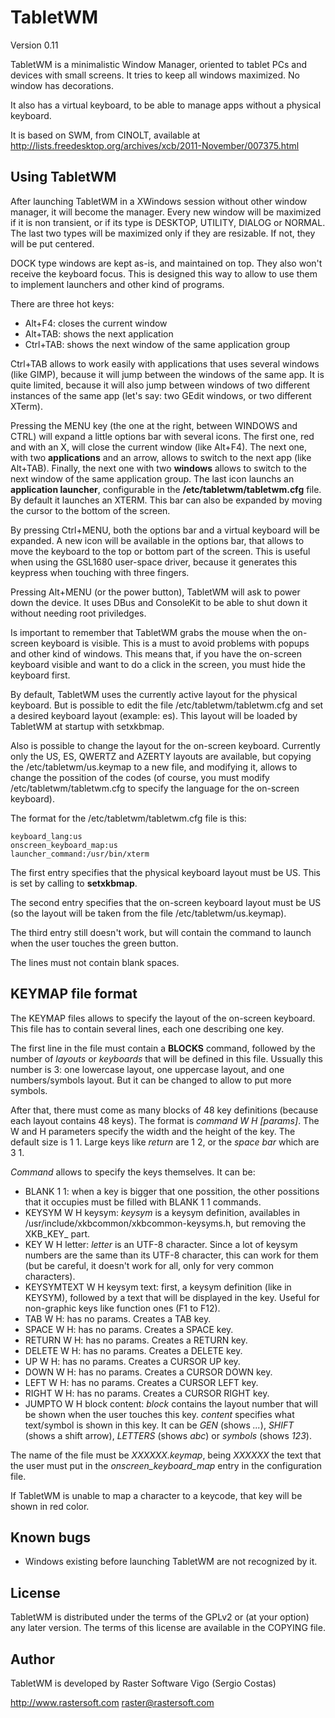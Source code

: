 TabletWM
========

Version 0.11

TabletWM is a minimalistic Window Manager, oriented to tablet PCs and devices with small screens. It tries to keep all windows maximized. No window has decorations.

It also has a virtual keyboard, to be able to manage apps without a physical keyboard.

It is based on SWM, from CINOLT, available at http://lists.freedesktop.org/archives/xcb/2011-November/007375.html


## Using TabletWM

After launching TabletWM in a XWindows session without other window manager, it will become the manager. Every new window will be maximized if it is non transient, or if its type is DESKTOP, UTILITY, DIALOG or NORMAL. The last two types will be maximized only if they are resizable. If not, they will be put centered.

DOCK type windows are kept as-is, and maintained on top. They also won't receive the keyboard focus. This is designed this way to allow to use them to implement launchers and other kind of programs.

There are three hot keys:

* Alt+F4:   closes the current window
* Alt+TAB:  shows the next application
* Ctrl+TAB: shows the next window of the same application group

Ctrl+TAB allows to work easily with applications that uses several windows (like GIMP), because it will jump between the windows of the same app. It is quite limited, because it will also jump between windows of two different instances of the same app (let's say: two GEdit windows, or two different XTerm).

Pressing the MENU key (the one at the right, between WINDOWS and CTRL) will expand a little options bar with several icons. The first one, red and with an X, will close the current window (like Alt+F4). The next one, with two **applications** and an arrow, allows to switch to the next app (like Alt+TAB). Finally, the next one with two **windows** allows to switch to the next window of the same application group. The last icon launchs an **application launcher**, configurable in the **/etc/tabletwm/tabletwm.cfg** file. By default it launches an XTERM. This bar can also be expanded by moving the cursor to the bottom of the screen.

By pressing Ctrl+MENU, both the options bar and a virtual keyboard will be expanded. A new icon will be available in the options bar, that allows to move the keyboard to the top or bottom part of the screen. This is useful when using the GSL1680 user-space driver, because it generates this keypress when touching with three fingers.

Pressing Alt+MENU (or the power button), TabletWM will ask to power down the device. It uses DBus and ConsoleKit to be able to shut down it without needing root priviledges.

Is important to remember that TabletWM grabs the mouse when the on-screen keyboard is visible. This is a must to avoid problems with popups and other kind of windows. This means that, if you have the on-screen keyboard visible and want to do a click in the screen, you must hide the keyboard first.

By default, TabletWM uses the currently active layout for the physical keyboard. But is possible to edit the file /etc/tabletwm/tabletwm.cfg and set a desired keyboard layout (example: es). This layout will be loaded by TabletWM at startup with setxkbmap.

Also is possible to change the layout for the on-screen keyboard. Currently only the US, ES, QWERTZ and AZERTY layouts are available, but copying the /etc/tabletwm/us.keymap to a new file, and modifying it, allows to change the possition of the codes (of course, you must modify /etc/tabletwm/tabletwm.cfg to specify the language for the on-screen keyboard).

The format for the /etc/tabletwm/tabletwm.cfg file is this:

    keyboard_lang:us
    onscreen_keyboard_map:us
    launcher_command:/usr/bin/xterm

The first entry specifies that the physical keyboard layout must be US. This is set by calling to **setxkbmap**.

The second entry specifies that the on-screen keyboard layout must be US (so the layout will be taken from the file /etc/tabletwm/us.keymap).

The third entry still doesn't work, but will contain the command to launch when the user touches the green button.

The lines must not contain blank spaces.


## KEYMAP file format

The KEYMAP files allows to specify the layout of the on-screen keyboard. This file has to contain several lines, each one describing one key.

The first line in the file must contain a **BLOCKS** command, followed by the number of *layouts* or *keyboards* that will be defined in this file. Ussually this number is 3: one lowercase layout, one uppercase layout, and one numbers/symbols layout. But it can be changed to allow to put more symbols.

After that, there must come as many blocks of 48 key definitions (because each layout contains 48 keys). The format is *command W H [params]*.
The W and H parameters specify the width and the height of the key. The default size is 1 1. Large keys like *return* are 1 2, or the *space bar* which are 3 1.

*Command* allows to specify the keys themselves. It can be:

* BLANK 1 1: when a key is bigger that one possition, the other possitions that it occupies must be filled with BLANK 1 1 commands.
* KEYSYM W H keysym: *keysym* is a keysym definition, availables in /usr/include/xkbcommon/xkbcommon-keysyms.h, but removing the XKB_KEY_ part.
* KEY W H letter: *letter* is an UTF-8 character. Since a lot of keysym numbers are the same than its UTF-8 character, this can work for them (but be careful, it doesn't work for all, only for very common characters).
* KEYSYMTEXT W H keysym text: first, a keysym definition (like in KEYSYM), followed by a text that will be displayed in the key. Useful for non-graphic keys like function ones (F1 to F12).
* TAB W H: has no params. Creates a TAB key.
* SPACE W H: has no params. Creates a SPACE key.
* RETURN W H: has no params. Creates a RETURN key.
* DELETE W H: has no params. Creates a DELETE key.
* UP W H: has no params. Creates a CURSOR UP key.
* DOWN W H: has no params. Creates a CURSOR DOWN key.
* LEFT W H: has no params. Creates a CURSOR LEFT key.
* RIGHT W H: has no params. Creates a CURSOR RIGHT key.
* JUMPTO W H block content: *block* contains the layout number that will be shown when the user touches this key. *content* specifies what text/symbol is shown in this key. It can be *GEN* (shows *...*), *SHIFT* (shows a shift arrow), *LETTERS* (shows *abc*) or *symbols* (shows *123*).

The name of the file must be *XXXXXX.keymap*, being *XXXXXX* the text that the user must put in the *onscreen_keyboard_map* entry in the configuration file.

If TabletWM is unable to map a character to a keycode, that key will be shown in red color.

## Known bugs

* Windows existing before launching TabletWM are not recognized by it.


## License

TabletWM is distributed under the terms of the GPLv2 or (at your option) any later version. The terms of this license are available in the COPYING file.


## Author

TabletWM is developed by Raster Software Vigo (Sergio Costas)

http://www.rastersoft.com
raster@rastersoft.com
